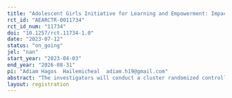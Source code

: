 ```yaml
---
title: "Adolescent Girls Initiative for Learning and Empowerment: Impact Evaluation of a Safe Space-Based Life Skills Training and Digital Literacy Training in Nigeria"
rct_id: "AEARCTR-0011734"
rct_id_num: "11734"
doi: "10.1257/rct.11734-1.0"
date: "2023-07-12"
status: "on_going"
jel: "nan"
start_year: "2023-04-03"
end_year: "2026-08-31"
pi: "Adiam Hagos  Hailemicheal  adiam.h19@gmail.com"
abstract: "The investigators will conduct a cluster randomized controlled trial in secondary schools in Nigeria to evaluate the impact of school-based life skills training delivered in safe spaces with and without digital literacy training. This study aims to estimate the causal impacts of the training on adolescents' school performances and retention, socio-emotional skills, digital skills, health, marriage, fertility, and labor market outcomes. "
layout: registration
---
```


